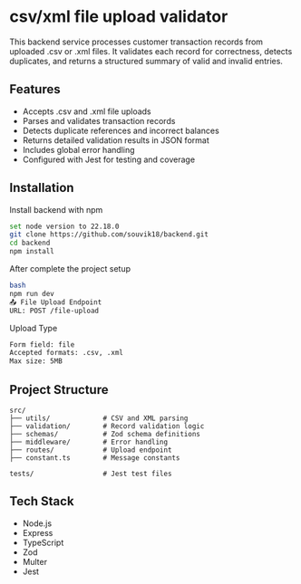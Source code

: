 
# csv/xml file upload validator

This backend service processes customer transaction records from uploaded .csv or .xml files. It validates each record for correctness, detects duplicates, and returns a structured summary of valid and invalid entries.


## Features
- Accepts .csv and .xml file uploads
- Parses and validates transaction records
- Detects duplicate references and incorrect balances
- Returns detailed validation results in JSON format
- Includes global error handling
- Configured with Jest for testing and coverage


## Installation

Install backend with npm

```bash
set node version to 22.18.0
git clone https://github.com/souvik18/backend.git
cd backend
npm install
```
After complete the project setup 

```bash
bash
npm run dev
📤 File Upload Endpoint
URL: POST /file-upload
```
Upload Type 

```bash
Form field: file
Accepted formats: .csv, .xml
Max size: 5MB
```


## Project Structure

```text
src/
├── utils/             # CSV and XML parsing
├── validation/        # Record validation logic
├── schemas/           # Zod schema definitions
├── middleware/        # Error handling
├── routes/            # Upload endpoint
├── constant.ts        # Message constants

tests/                 # Jest test files
```
## Tech Stack

- Node.js
- Express
- TypeScript
- Zod
- Multer
- Jest
